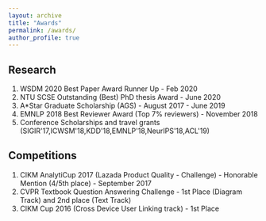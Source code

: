 ```yaml
---
layout: archive
title: "Awards"
permalink: /awards/
author_profile: true
---
```



## Research
1. WSDM 2020 Best Paper Award Runner Up - Feb 2020
2. NTU SCSE Outstanding (Best) PhD thesis Award - June 2020
3. A*Star Graduate Scholarship (AGS) - August 2017 - June 2019
4. EMNLP 2018 Best Reviewer Award (Top 7% reviewers) - November 2018
5. Conference Scholarships and travel grants (SIGIR'17,ICWSM'18,KDD'18,EMNLP'18,NeurIPS'18,ACL'19)

## Competitions
1. CIKM AnalytiCup 2017 (Lazada Product Quality - Challenge) - Honorable Mention (4/5th place) - September 2017
2. CVPR Textbook Question Answering Challenge  - 1st Place (Diagram Track) and 2nd place (Text Track)
3. CIKM Cup 2016 (Cross Device User Linking track) - 1st Place
